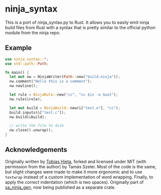 # ninja_syntax

This is a port of ninja_syntax.py to Rust. It allows you to easily emit ninja build files from
Rust with a syntax that is pretty similar to the official python module from the ninja repo.

## Example

```rust
use ninja_syntax::*;
use std::path::Path;

fn main() {
  let mut nw = NinjaWriter(Path::new("build.ninja"));
  nw.comment("Hello this is a comment");
  nw.newline();

  let rule = NinjaRule::new("cc", "cc $in -o $out");
  nw.rule(&rule);

  let mut build = NinjaBuild::new(&["test.o"], "cc");
  build.inputs(&["test.c"]);
  nw.build(&build);

  // write the file to disk
  nw.close().unwrap();
}
```

## Acknowledgements

Originally written by [Tobias Hieta][1], forked and licensed under MIT (with permission from the
author) by Tamás Szelei. Most of the code is the same, but slight changes were made to make it more
ergonomic and to use `textwrap` instead of a custom implementation of word wrapping. Finally, to
apply the *correct* indentation (which is two spaces). Originally part of [sa_ninja_gen][2], now 
being published as a separate crate.

[1]: https://github.com/tru/ninja-syntax
[2]: https://github.com/sztomi/sa_ninja_gen/tree/main
